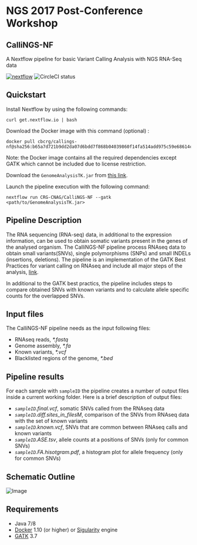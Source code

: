 # NGS 2017 Post-Conference Workshop

## CalliNGS-NF
A Nextflow pipeline for basic Variant Calling Analysis with NGS RNA-Seq data

[![nextflow](https://img.shields.io/badge/nextflow-%E2%89%A50.24.0-brightgreen.svg)](http://nextflow.io)
![CircleCI status](https://circleci.com/gh/CRG-CNAG/CalliNGS-NF.png?style=shield)

## Quickstart 

Install Nextflow by using the following commands: 

    curl get.nextflow.io | bash 
    
Download the Docker image with this command (optional) : 

    docker pull cbcrg/callings-nf@sha256:b65a7d721b9dd2da07d6bdd7f868b04039860f14fa514add975c59e68614c310
    
Note: the Docker image contains all the required dependencies except GATK which 
cannot be included due to license restriction. 

Download the `GenomeAnalysisTK.jar` from [this link](https://software.broadinstitute.org/gatk/download/).    

Launch the pipeline execution with the following command: 

    nextflow run CRG-CNAG/CalliNGS-NF --gatk <path/to/GenomeAnalysisTK.jar>


## Pipeline Description

The RNA sequencing (RNA-seq) data, in additional to the expression information, can be used to obtain somatic variants present in the genes of the analysed organism. The CalliNGS-NF pipeline process RNAseq data to obtain small variants(SNVs), single polymorphisms (SNPs) and small INDELs (insertions, deletions). The pipeline is an implementation of the GATK Best Practices for variant calling on RNAseq and include all major steps of the analysis, [link](http://gatkforums.broadinstitute.org/gatk/discussion/3892/the-gatk-best-practices-for-variant-calling-on-rnaseq-in-full-detail). 

In additional to the GATK best practics, the pipeline includes steps to compare obtained SNVs with known variants and to calculate allele specific counts for the overlapped SNVs.

## Input files

The CalliNGS-NF pipeline needs as the input following files:
* RNAseq reads, <i>*.fastq</i>
* Genome assembly, <i>*.fa</i>
* Known variants, <i>*.vcf</i>
* Blacklisted regions of the genome, <i>*.bed</i>

## Pipeline results

For each sample with `sampleID` the pipeline creates a number of output files inside a current working folder.
Here is a brief description of output files:
* <i>`sampleID`.final.vcf</i>,  somatic SNVs called from the RNAseq data
* <i>`sampleID`.diff.sites_in_filesM</i>, comparison of the SNVs from RNAseq data with the set of known variants
* <i>`sampleID`.known.vcf</i>, SNVs that are common between RNAseq calls and known variants
* <i>`sampleID`.ASE.tsv</i>, allele counts at a positions of SNVs (only for common SNVs)
* <i>`sampleID`.FA.hisotgram.pdf</i>, a histogram plot for allele frequency (only for common SNVs)


## Schematic Outline
![Image](../callings-nf-dev/figures/workflow.png?raw=true)

## Requirements 

* Java 7/8
* [Docker](https://www.docker.com/) 1.10 (or higher) or [Sigularity](http://singularity.lbl.gov) engine
* [GATK](https://software.broadinstitute.org/gatk/) 3.7 
